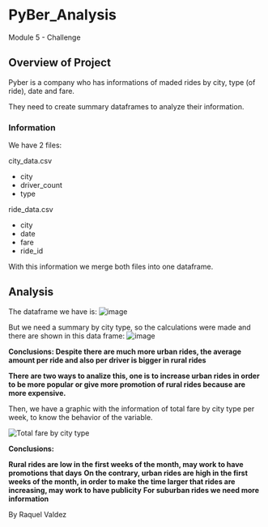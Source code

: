 # PyBer_Analysis
Module 5 - Challenge
## Overview of Project
Pyber is a company who has informations of maded rides by city, type (of ride), date and fare.

They need to create summary dataframes to analyze their information.

### Information
We have 2 files:

city_data.csv
* city
* driver_count
* type

ride_data.csv
* city
* date
* fare
* ride_id

With this information we merge both files into one dataframe.

## Analysis
The dataframe we have is:
![image](https://user-images.githubusercontent.com/85086918/126910928-68ebfa68-79b1-4102-98bb-bf1bfbc3f870.png)

But we need a summary by city type, so the calculations were made and there are shown in this data frame:
![image](https://user-images.githubusercontent.com/85086918/126910957-230badb3-df13-47be-bca0-0ea8964d7ce7.png)

**Conclusions: Despite there are much more urban rides, the average amount per ride and also per driver is bigger in rural rides**

**There are two ways to analize this, one is to increase urban rides in order to be more popular or give more promotion of rural rides because are more expensive.**

Then, we have a graphic with the information of total fare by city type per week, to know the behavior of the variable.

![Total fare by city type](https://user-images.githubusercontent.com/85086918/126911077-ddc7add8-5ff9-4f0d-8eb7-fa88d30bc588.png)

**Conclusions:**

**Rural rides are low in the first weeks of the month, may work to have promotions that days**
**On the contrary, urban rides are high in the first weeks of the month, in order to make the time larger that rides are increasing, may work to have publicity**
**For suburban rides we need more information**

By Raquel Valdez

